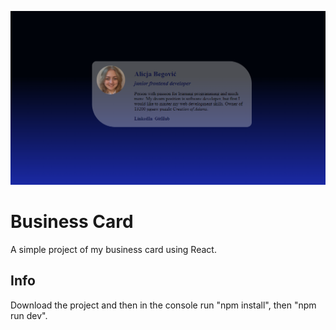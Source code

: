 ![My Image](./src/assets/readmeCover.png)

# Business Card

A simple project of my business card using React.

## Info

Download the project and then in the console run "npm install", then "npm run dev".
